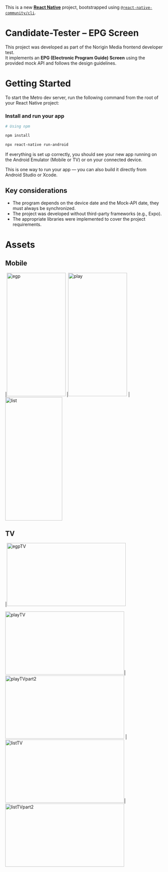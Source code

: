 This is a new [**React Native**](https://reactnative.dev) project, bootstrapped using [`@react-native-community/cli`](https://github.com/react-native-community/cli).

# Candidate-Tester – EPG Screen

This project was developed as part of the Norigin Media frontend developer test.  
It implements an **EPG (Electronic Program Guide) Screen** using the provided mock API and follows the design guidelines.


# Getting Started

To start the Metro dev server, run the following command from the root of your React Native project:
 
### Install and run your app

```sh
# Using npm

npm install 

npx react-native run-android

```


If everything is set up correctly, you should see your new app running on the Android Emulator (Mobile or TV) or on your connected device.

This is one way to run your app — you can also build it directly from Android Studio or Xcode.

## Key considerations

- The program depends on the device date and the Mock-API date, they must always be synchronized.  
- The project was developed without third-party frameworks (e.g., Expo).  
- The appropriate libraries were implemented to cover the project requirements.

# Assets

## Mobile

|<img width="187" height="391" alt="egp" src="https://github.com/user-attachments/assets/7544d176-827e-4514-b733-01e694331595" />
|<img width="187" height="391" alt="play" src="https://github.com/user-attachments/assets/bead6247-43c1-4160-bd61-0e58c4a1d770" />
|<img width="181" height="391" alt="list" src="https://github.com/user-attachments/assets/32440d56-a27f-4f59-82d3-df0d534c9148" />



## TV

|<img width="378" height="200" alt="egpTV" src="https://github.com/user-attachments/assets/f92a5e90-2320-490d-93ab-f28b46b77336" />

<img width="378" height="200" alt="playTV" src="https://github.com/user-attachments/assets/b02398e8-0538-4b3b-b16b-fa9c45c8a0ab" />|<img width="378" height="200" alt="playTVpart2" src="https://github.com/user-attachments/assets/635bf4b5-00b1-4d34-a96b-47d0f413ac35" />
|<img width="378" height="200" alt="listTV" src="https://github.com/user-attachments/assets/8625f4c4-8d57-42af-8612-32a5fca4ecc7" />|<img width="378" height="200" alt="listTVpart2" src="https://github.com/user-attachments/assets/9d59b498-6069-4328-97b3-c4ac0279c9a4" />

